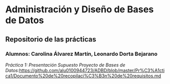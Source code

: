 # Administración y Diseño de Bases de Datos
## Repositorio de las prácticas
### Alumnos: Carolina Álvarez Martín, Leonardo Dorta Bejarano
*Práctica 1: Presentación Supuesto Proyecto de Bases de Datos*:https://github.com/alu0100944723/ADBD/blob/master/Pr%C3%A1ctica1/Documento%20de%20recopilaci%C3%B3n%20de%20requisitos.md
